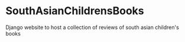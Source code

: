 # SouthAsianChildrensBooks
Django website to host a collection of reviews of south asian children's books
